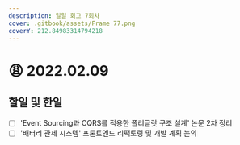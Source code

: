 ```yaml
---
description: 일일 회고 7회차
cover: .gitbook/assets/Frame 77.png
coverY: 212.84983314794218
---
```


# 😩 2022.02.09

## 할일 및 한일

* [ ] 'Event Sourcing과 CQRS를 적용한 폴리글랏 구조 설계' 논문 2차 정리
* [ ] '배터리 관제 시스템' 프론트엔드 리팩토링 및 개발 계획 논의
